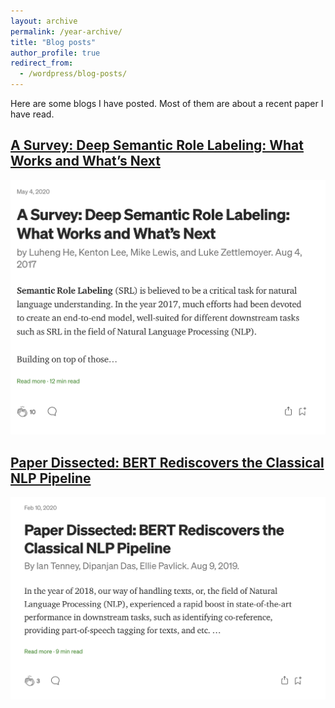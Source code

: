```yaml
---
layout: archive
permalink: /year-archive/
title: "Blog posts"
author_profile: true
redirect_from:
  - /wordpress/blog-posts/
---
```



Here are some blogs I have posted. Most of them are about a recent paper I have read.


## [A Survey: Deep Semantic Role Labeling: What Works and What’s Next](https://medium.com/@heshanxiu/semantic-role-le-d4656e2a6bd3)
<img src="/images/survey1.png" width="600">

## [Paper Dissected: BERT Rediscovers the Classical NLP Pipeline](https://medium.com/@heshanxiu/paper-dissected-bert-rediscovers-the-classical-nlp-pipeline-d735f05eaea7)
<img src="/images/survey2.png" width="600">



